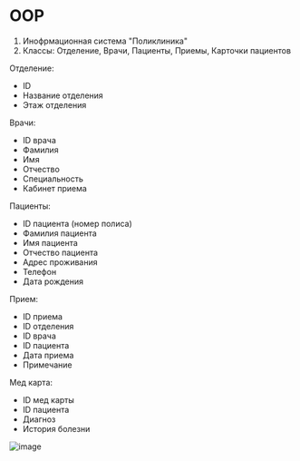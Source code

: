 # OOP
1. Инофрмационная система "Поликлиника"
2. Классы: Отделение, Врачи, Пациенты, Приемы, Карточки пациентов

Отделение:
  - ID
  - Название отделения
  - Этаж отделения

Врачи:
  - ID врача
  - Фамилия
  - Имя
  - Отчество
  - Специальность
  - Кабинет приема

Пациенты:
  - ID пациента (номер полиса)
  - Фамилия пациента
  - Имя пациента
  - Отчество пациента
  - Адрес проживания
  - Телефон
  - Дата рождения

Прием:
  - ID приема
  - ID отделения
  - ID врача
  - ID пациента
  - Дата приема
  - Примечание

Мед карта:
  - ID мед карты
  - ID пациента
  - Диагноз
  - История болезни
 
![image](https://user-images.githubusercontent.com/102854828/164892532-69f50d3f-eed3-4c74-b951-8ec4fe11b887.png)
